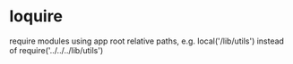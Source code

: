 loquire
=======

require modules using app root relative paths, e.g. local('/lib/utils') instead of require('../../../lib/utils')
